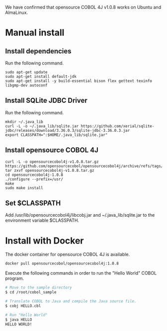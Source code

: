 We have confirmed that opensource COBOL 4J v1.0.8 works on Ubuntu and AlmaLinux.  

# Manual install

## Install dependencies

Run the following command.

```
sudo apt-get update
sudo apt-get install default-jdk
sudo apt-get install -y build-essential bison flex gettext texinfo libgmp-dev autoconf
```

## Install SQLite JDBC Driver

Run the following command.
```
mkdir ~/.java_lib
curl -L -o ~/.java_lib/sqlite.jar https://github.com/xerial/sqlite-jdbc/releases/download/3.36.0.3/sqlite-jdbc-3.36.0.3.jar
export CLASSPATH=":$HOME/.java_lib/sqlite.jar"
```

## Install opensource COBOL 4J

```
curl -L -o opensourcecobol4j-v1.0.8.tar.gz https://github.com/opensourcecobol/opensourcecobol4j/archive/refs/tags/v1.0.8.tar.gz
tar zxvf opensourcecobol4j-v1.0.8.tar.gz
cd opensourcecobol4j-1.0.8
./configure --prefix=/usr/
make
sudo make install
```

## Set $CLASSPATH

Add /usr/lib/opensourcecobol4j/libcobj.jar and ~/.java_lib/sqlite.jar to the environment variable $CLASSPATH.

# Install with Docker


The docker container for opensource COBOL 4J is available.

```bash
docker pull opensourcecobol/opensourcecobol4j:1.0.8
```

Execute the following commands in order to run the "Hello World" COBOL program.

``` bash
# Move to the sample directory
$ cd /root/cobol_sample

# Translate COBOL to Java and compile the Java source file.
$ cobj HELLO.cbl

# Run "Hello World"
$ java HELLO
HELLO WORLD!
```